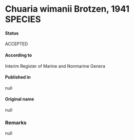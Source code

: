 Chuaria wimanii Brotzen, 1941 SPECIES
=======

#### Status
ACCEPTED

#### According to
Interim Register of Marine and Nonmarine Genera

#### Published in
null

#### Original name
null

### Remarks
null